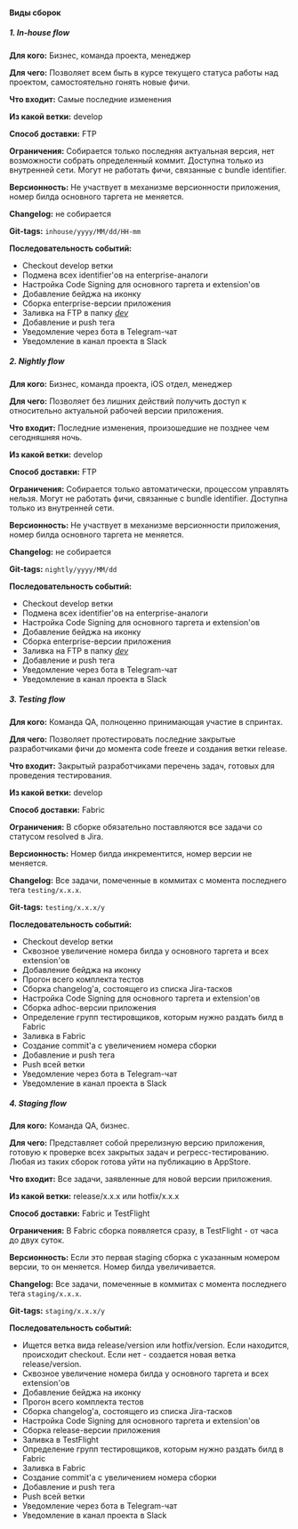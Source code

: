 #### Виды сборок

##### 1. In-house flow

**Для кого:** Бизнес, команда проекта, менеджер

**Для чего:** Позволяет всем быть в курсе текущего статуса работы над проектом, самостоятельно гонять новые фичи.

**Что входит:** Самые последние изменения

**Из какой ветки:** develop

**Способ доставки:** FTP

**Ограничения:** Собирается только последняя актуальная версия, нет возможности собрать определенный коммит. Доступна только из внутренней сети. Могут не работать фичи, связанные с bundle identifier.

**Версионность:** Не участвует в механизме версионности приложения, номер билда основного таргета не меняется.

**Changelog:** не собирается

**Git-tags:** `inhouse/yyyy/MM/dd/HH-mm`

**Последовательность событий:**

- Checkout develop ветки
- Подмена всех identifier'ов на enterprise-аналоги
- Настройка Code Signing для основного таргета и extension'ов
- Добавление бейджа на иконку
- Сборка enterprise-версии приложения
- Заливка на FTP в папку [*dev*](https://***REMOVED***/dev/index.html)
- Добавление и push тега
- Уведомление через бота в Telegram-чат
- Уведомление в канал проекта в Slack

##### 2. Nightly flow

**Для кого:** Бизнес, команда проекта, iOS отдел, менеджер

**Для чего:** Позволяет без лишних действий получить доступ к относительно актуальной рабочей версии приложения.

**Что входит:** Последние изменения, произошедшие не позднее чем сегодняшняя ночь.

**Из какой ветки:** develop

**Способ доставки:** FTP

**Ограничения:** Собирается только автоматически, процессом управлять нельзя. Могут не работать фичи, связанные с bundle identifier. Доступна только из внутренней сети.

**Версионность:** Не участвует в механизме версионности приложения, номер билда основного таргета не меняется.

**Changelog:** не собирается

**Git-tags:** `nightly/yyyy/MM/dd`

**Последовательность событий:**

- Checkout develop ветки
- Подмена всех identifier'ов на enterprise-аналоги
- Настройка Code Signing для основного таргета и extension'ов
- Добавление бейджа на иконку
- Сборка enterprise-версии приложения
- Заливка на FTP в папку [*dev*](https://***REMOVED***/dev/index.html)
- Добавление и push тега
- Уведомление через бота в Telegram-чат
- Уведомление в канал проекта в Slack

##### 3. Testing flow

**Для кого:** Команда QA, полноценно принимающая участие в спринтах.

**Для чего:** Позволяет протестировать последние закрытые разработчиками фичи до момента code freeze и создания ветки release.

**Что входит:** Закрытый разработчиками перечень задач, готовых для проведения тестирования.

**Из какой ветки:** develop

**Способ доставки:** Fabric

**Ограничения:** В сборке обязательно поставляются все задачи со статусом resolved в Jira.

**Версионность:** Номер билда инкрементится, номер версии не меняется.

**Changelog:** Все задачи, помеченные в коммитах с момента последнего тега `testing/x.x.x`.

**Git-tags:** `testing/x.x.x/y`

**Последовательность событий:**

- Checkout develop ветки
- Сквозное увеличение номера билда у основного таргета и всех extension'ов
- Добавление бейджа на иконку
- Прогон всего комплекта тестов
- Сборка changelog'а, состоящего из списка Jira-тасков
- Настройка Code Signing для основного таргета и extension'ов
- Сборка adhoc-версии приложения
- Определение групп тестировщиков, которым нужно раздать билд в Fabric
- Заливка в Fabric
- Создание commit'а с увеличением номера сборки
- Добавление и push тега
- Push всей ветки
- Уведомление через бота в Telegram-чат
- Уведомление в канал проекта в Slack

##### 4. Staging flow

**Для кого:** Команда QA, бизнес.

**Для чего:** Представляет собой пререлизную версию приложения, готовую к проверке всех закрытых задач и регресс-тестированию. Любая из таких сборок готова уйти на публикацию в AppStore.

**Что входит:** Все задачи, заявленные для новой версии приложения.

**Из какой ветки:** release/x.x.x или hotfix/x.x.x

**Способ доставки:** Fabric и TestFlight

**Ограничения:** В Fabric сборка появляется сразу, в TestFlight - от часа до двух суток.

**Версионность:** Если это первая staging сборка с указанным номером версии, то он меняется. Номер билда увеличивается.

**Changelog:** Все задачи, помеченные в коммитах с момента последнего тега `staging/x.x.x`.

**Git-tags:** `staging/x.x.x/y`

**Последовательность событий:**

- Ищется ветка вида release/version или hotfix/version. Если находится, происходит checkout. Если нет - создается новая ветка release/version.
- Сквозное увеличение номера билда у основного таргета и всех extension'ов
- Добавление бейджа на иконку
- Прогон всего комплекта тестов
- Сборка changelog'а, состоящего из списка Jira-тасков
- Настройка Code Signing для основного таргета и extension'ов
- Сборка release-версии приложения
- Заливка в TestFlight
- Определение групп тестировщиков, которым нужно раздать билд в Fabric
- Заливка в Fabric
- Создание commit'а с увеличением номера сборки
- Добавление и push тега
- Push всей ветки
- Уведомление через бота в Telegram-чат
- Уведомление в канал проекта в Slack